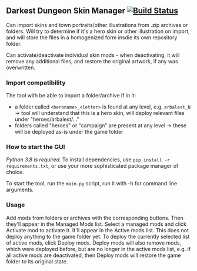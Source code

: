 ## Darkest Dungeon Skin Manager [![Build Status](https://travis-ci.org/Bazs/darkest_dungeon_skin_manager.svg?branch=master)](https://travis-ci.com/Bazs/darkest_dungeon_skin_manager)

Can import skins and town portraits/other illustrations from .zip archives or folders. Will try to determine if it's a 
hero skin or other illustration on import, and will store the files in a homogenized form insdie its own repository folder.

Can activate/deactivate individual skin mods - when deactivating, it will remove any additional files, and restore the original artwork, if any was overwritten.

### Import compatibility
The tool with be able to import a folder/archive if in it:
* a folder called `<heroname>_<letter>` is found at any level, e.g. `arbalest_N` -> tool will understand that this is a hero skin, will deploy relevant files under "heroes/arbalest/..."
* folders called "heroes" or "campaign" are present at any level -> these will be deployed as-is under the game folder

### How to start the GUI
*Python 3.8 is required.* To install dependencies, use `pip install -r requirements.txt`, or use your more sophisticated package manager of choice.

To start the tool, run the `main.py` script, run it with -h for command line arguments.

### Usage
Add mods from folders or archives with the corresponding buttons. Then they'll appear in the Managed Mods list.
Select a managed mods and click Activate mod to activate it. It'll appear in the Active mods list. This does not deploy
anything to the game folder yet.
To deploy the currently selected list of active mods, click Deploy mods. Deploy mods will also remove mods, which were
deployed before, but are no longer in the active mods list, e.g. if all active mods are deactivated, then Deploy mods
will restore the game folder to its original state.
